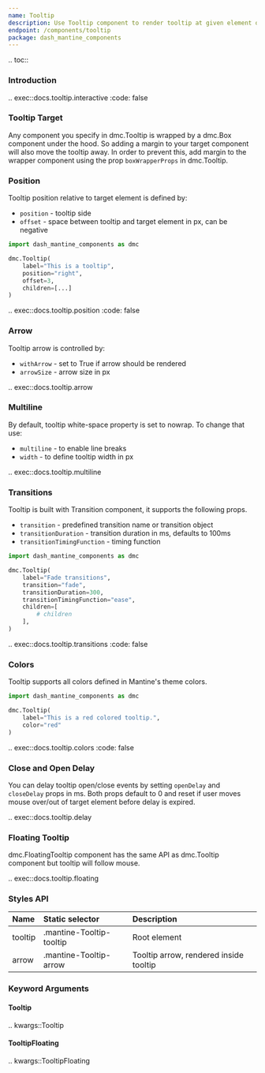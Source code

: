 ```yaml
---
name: Tooltip
description: Use Tooltip component to render tooltip at given element on mouse over or any other event
endpoint: /components/tooltip
package: dash_mantine_components
---
```


.. toc::

### Introduction

.. exec::docs.tooltip.interactive
    :code: false

### Tooltip Target

Any component you specify in dmc.Tooltip is wrapped by a dmc.Box component under the hood. So adding a margin
to your target component will also move the tooltip away. In order to prevent this, add margin to the wrapper component
using the prop `boxWrapperProps` in dmc.Tooltip.

### Position

Tooltip position relative to target element is defined by:

* `position` - tooltip side
* `offset` - space between tooltip and target element in px, can be negative

```python
import dash_mantine_components as dmc

dmc.Tooltip(
    label="This is a tooltip",
    position="right",
    offset=3,
    children=[...]
)
```

.. exec::docs.tooltip.position
    :code: false

### Arrow

Tooltip arrow is controlled by:

* `withArrow` - set to True if arrow should be rendered
* `arrowSize` - arrow size in px

.. exec::docs.tooltip.arrow

### Multiline

By default, tooltip white-space property is set to nowrap. To change that use:

* `multiline` - to enable line breaks
* `width` - to define tooltip width in px

.. exec::docs.tooltip.multiline

### Transitions

Tooltip is built with Transition component, it supports the following props.

* `transition` - predefined transition name or transition object
* `transitionDuration` - transition duration in ms, defaults to 100ms
* `transitionTimingFunction` - timing function

```python
import dash_mantine_components as dmc

dmc.Tooltip(
    label="Fade transitions",
    transition="fade",
    transitionDuration=300,
    transitionTimingFunction="ease",
    children=[
        # children
    ],
)
```

.. exec::docs.tooltip.transitions
    :code: false

### Colors

Tooltip supports all colors defined in Mantine's theme colors.

```python
import dash_mantine_components as dmc

dmc.Tooltip(
    label="This is a red colored tooltip.",
    color="red"
)
```

.. exec::docs.tooltip.colors
    :code: false

### Close and Open Delay

You can delay tooltip open/close events by setting `openDelay` and `closeDelay` props in ms. Both props default to 0 
and reset if user moves mouse over/out of target element before delay is expired.

.. exec::docs.tooltip.delay

### Floating Tooltip

dmc.FloatingTooltip component has the same API as dmc.Tooltip component but tooltip will follow mouse.

.. exec::docs.tooltip.floating

### Styles API

| Name    | Static selector          | Description                            |
|:--------|:-------------------------|:---------------------------------------|
| tooltip | .mantine-Tooltip-tooltip | Root element                           |
| arrow   | .mantine-Tooltip-arrow   | Tooltip arrow, rendered inside tooltip |

### Keyword Arguments

#### Tooltip

.. kwargs::Tooltip


#### TooltipFloating

.. kwargs::TooltipFloating
